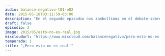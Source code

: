```yaml
---
audio: balance-negativo-t01-e02
date: 2015-05-18T03:11:59-03:00
description: "En el segundo episodio nos zambullimos en el debate sobre el realismo en las películas de superhéroes, su prestigio y cómo afecta a otras del género. Y como siempre nuestro bloque de recomendaciones con lo que estuvimos viendo, leyendo y escuchando."
draft: false
episodio: 2
image: 2015/05/esto-no-es-real.jpg
mixcloudurl: "https://www.mixcloud.com/balancenegativo/pero-esto-no-es-real-balance-negativo-t01-e02/"
temporada: 1
title: "¡Pero esto no es real!"
---
```


